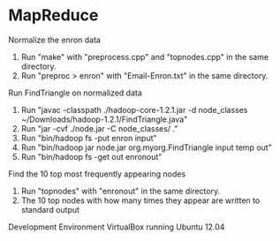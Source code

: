 MapReduce
=========
Normalize the enron data
1. Run "make" with "preprocess.cpp" and "topnodes.cpp" in the same directory.
2. Run "preproc > enron" with "Email-Enron.txt" in the same directory.

Run FindTriangle on normalized data

1. Run "javac -classpath ./hadoop-core-1.2.1.jar -d node_classes ~/Downloads/hadoop-1.2.1/FindTriangle.java"
2. Run "jar -cvf ./node.jar -C node_classes/ ."
3. Run "bin/hadoop fs -put enron input"
4. Run "bin/hadoop jar node.jar org.myorg.FindTriangle input temp out"
5. Run "bin/hadoop fs -get out enronout"

Find the 10 top most frequently appearing nodes
1. Run "topnodes" with "enronout" in the same directory.
2. The 10 top nodes with how many times they appear are written to standard output

Development Environment
VirtualBox running Ubuntu 12.04